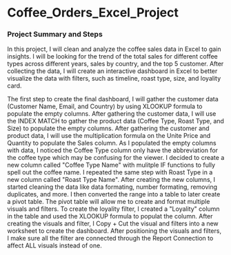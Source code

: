 # Coffee_Orders_Excel_Project

### Project Summary and Steps

In this project, I will clean and analyze the coffee sales data in Excel to gain insights. I will be looking for the trend of the total sales for different coffee types across different years, sales by country, and the top 5 customer. After collecting the data, I will create an interactive dashboard in Excel to better visualize the data with filters, such as timeline, roast type, size, and loyality card.

The first step to create the final dashboard, I will gather the customer data (Customer Name, Email, and Country) by using XLOOKUP formula to populate the empty columns. After gathering the customer data, I will use the INDEX MATCH to gather the product data (Coffee Type, Roast Type, and Size) to populate the empty columns. After gathering the customer and product data, I will use the multiplication formula on the Unite Price and Quantity to populate the Sales column. As I populated the empty columns with data, I noticed the Coffee Type column only have the abbreviation for the coffee type which may be confusing for the viewer. I decided to create a new column called "Coffee Type Name" with mulitple IF functions to fully spell out the coffee name. I repeated the same step with Roast Type in a new column called "Roast Type Name". After creating the new columns, I started cleaning the data like data formating, number formating, removing duplicates, and more. I then converted the range into a table to later create a pivot table. The pivot table will allow me to create and format multiple visuals and filters. To create the loyality filter, I created a "Loyality" column in the table and used the XLOOKUP formula to populat the column. After creating the visuals and filter, I Copy + Cut the visual and filters into a new worksheet to create the dashboard. After positioning the visuals and filters, I make sure all the filter are connected through the Report Connection to affect ALL visuals instead of one. 

